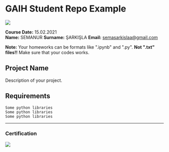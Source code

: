 # GAIH Student Repo Example
![](img/logo.png)

**Course Date:** 15.02.2021  
**Name:** SEMANUR
**Surname:** ŞARKIŞLA
**Email:** semasarkislaa@gmail.com  

**Note:** Your homeworks can be formats like ".ipynb" and ".py". **Not ".txt" files!!** Make sure that your codes works.  

## Project Name
Description of your project.

## Requirements
```
Some python libraries
Some python libraries
Some python libraries
```
---

### Certification
![](img/certificate_ex.png)

